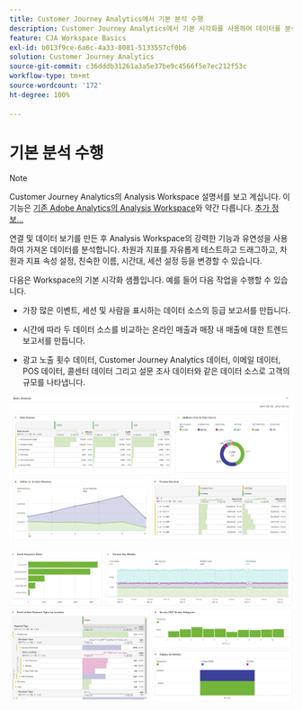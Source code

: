 ```yaml
---
title: Customer Journey Analytics에서 기본 분석 수행
description: Customer Journey Analytics에서 기본 시각화를 사용하여 데이터를 분석하는 방법을 설명합니다.
feature: CJA Workspace Basics
exl-id: b013f9ce-6a6c-4a33-8081-5133557cf0b6
solution: Customer Journey Analytics
source-git-commit: c36dddb31261a3a5e37be9c4566f5e7ec212f53c
workflow-type: tm+mt
source-wordcount: '172'
ht-degree: 100%

---
```


# 기본 분석 수행

>[!NOTE]
>
>Customer Journey Analytics의 Analysis Workspace 설명서를 보고 계십니다. 이 기능은 [기존 Adobe Analytics의 Analysis Workspace](https://experienceleague.adobe.com/docs/analytics/analyze/analysis-workspace/home.html)와 약간 다릅니다. [추가 정보...](/help/getting-started/cja-aa.md)

연결 및 데이터 보기를 만든 후 Analysis Workspace의 강력한 기능과 유연성을 사용하여 가져온 데이터를 분석합니다. 차원과 지표를 자유롭게 테스트하고 드래그하고, 차원과 지표 속성 설정, 친숙한 이름, 시간대, 세션 설정 등을 변경할 수 있습니다.

다음은 Workspace의 기본 시각화 샘플입니다. 예를 들어 다음 작업을 수행할 수 있습니다.

* 가장 많은 이벤트, 세션 및 사람을 표시하는 데이터 소스의 등급 보고서를 만듭니다.

* 시간에 따라 두 데이터 소스를 비교하는 온라인 매출과 매장 내 매출에 대한 트렌드 보고서를 만듭니다.

* 광고 노출 횟수 데이터, Customer Journey Analytics 데이터, 이메일 데이터, POS 데이터, 콜센터 데이터 그리고 설문 조사 데이터와 같은 데이터 소스로 고객의 규모를 나타냅니다.

![](assets/cja-basic-analysis.png)

![](assets/cja-basic-analysis2.png)
